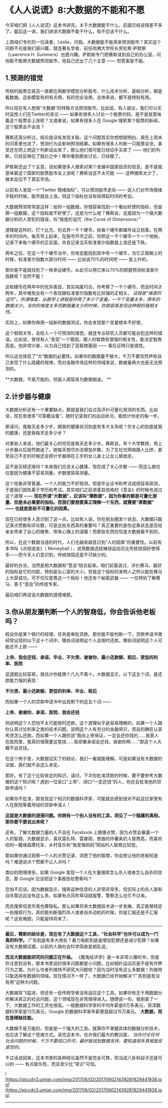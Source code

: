 # 《人人说谎》8:大数据的不能和不愿

今天咱们把《人人说谎》这本书讲完。关于大数据能干什么，前面已经说得差不多了。最后这一讲，我们讲讲大数据不能干什么，和不应该干什么。

上周咱们专栏的一位读者，Leslie，问我，大数据能不能用来预测股市？其实这个问题不光是我们感兴趣，就连著名学者、前任哈佛大学校长劳伦斯·萨默斯（Lawrence H. Summers）也感兴趣。萨默斯专门把赛斯请到自己的办公室，问他能不能用大数据预测股市，他自己还出了几个主意 —— 但答案是不能。 

## 1.预测的错觉

传统的股票交易员一直都在用数学模型分析股市，什么技术分析、基础分析，都是看数据。这些模型有的有点用，有的完全没用，总体来说，都不是特别有用。

所以现在有人想用“大数据”的特殊方法预测股市。比如说，有人提议，我们可以实时监控人们在Twitter的言论 —— 如果有很多人讨论一个股票代码，是不是就意味着这个股票会上涨呢？又或者说，如果有很多人在 Google 搜索某个股票的新闻，这个股票会不会涨？

赛斯还真分析过，结论是没有发现关联。这个问题其实你想想就明白，我在上周末的问答里也说了，预测行为会影响预测结果。如果有很多人判断一只股票会涨，甚至还在网上把这个判断说出来了，那么他们很可能已经动手买卖了 —— 他们的判断，已经反映在了股价之中！等你看到那些讨论，已经晚了。

萨默斯还出了个主意，说如果很多人搜索对某个发展中国家投资的信息，是不是就意味着这个国家的股票股市会上涨呢？赛斯说这不太可能 —— 这种搜索太少了，根本反应不了真实市场。

以前有人发现一个“Twitter 情绪指标”，可以预测股市走向 —— 说人们对市场情绪平稳的时候，股市就会上涨。但这个指标也没有经得起时间的考验。

大数据预测常常是这样：给你一组数据，你很容易找到一个看似好使的指标，但是换一组数据，这个指标就不好使了。这是为什么呢？赛斯说，这是因为一个搞大数据分析的人常犯的错误，叫“维度的诅咒（the Curse of Dimensions）”

道理是这样的，打个比方。你去弄一千个硬币，给每个硬币都编号设立档案。在两年的时间内，每天早上起来，在股市开市之前，你把这一千个硬币一个一个地抛，记录下来每个硬币的正反面，并且记录当天标准普尔指数是上涨还是下跌。

两年之后，在这一千个硬币当中，你肯定能找到其中有一个硬币，当它正面朝上的时候，标准普尔指数大部分时间 —— 比如说70%的时间吧 —— 是上升的。

那你是不是就找到了一枚幸运硬币，从此可以用它来以70%的把握预测标准普尔指数呢？当然不能！

这枚硬币在两年中的优异表现，其实纯属巧合。你考察了一千个硬币，而且时间才两年，其中难免会有一个表现跟标准普尔指数有比较强的正相关。 *这就是“维度的诅咒”。所谓维度，从数学上讲就是你用了多少个变量。一千个变量太多，两年的数据太少。当你的维度太多而数据量太少的时候，你就容易发现这种假的强相关性。*

实际上，如果你再用一组新的数据测试，你会发现那个变量根本不好使。

这个假相关性，会给人一个可预测的错觉。就连专业研究人员都可能会犯这样的错误。比如说，曾经有人“发现”一个基因，跟人的智商有很强的相关性，能决定智商高低。他非常兴奋，以为自己找到了高智商基因 —— 事后证明只是错觉。

所以这也体现了“大”数据的必要性。如果你的数据量不够大，千万不要贸然声称自己发现了什么隐藏的规律。而对金融市场这样的领域来说，数据量再大也是无法预测的。

 **大数据，不是万能的。但是人很容易为数据痴迷。 **

## 2.计步器与健康

大数据分析还有一个重要缺点，那就是我们会过高评价可量化观测的东西。比如说，现在有很多“可穿戴设备”，随时记录我们的运动状况，能统计你走的每一步。

那请问，我每天走多少步，跟我的健康状况到底有多大关系呢？你关心的到底是我的健康，还是我每天走多少步？

对某些人来说，他们最关心的恰恰是每天走多少步。赛斯说，有个大学教授，用上计步器以后居然痴迷了。她每天想尽办法增加步数，为了在社交网络跟人比拼，甚至自己不走的时候还会把计步器绑在三岁的女儿身上让女儿替她走。

这不是买椟还珠吗？本来我们应该关心健康，现在成了关心步数 —— 而这么做仅仅是因为健康不容易测量，步数很容易测量。

这个现象非常普遍。一个人的能力不好观测，但是毕业证书和考试成绩容易观测，于是我们就执着于学历和考试。其实咱们之前讲麦兹伯格的《意会》的时候也说过这个道理 —— **现在所谓“大数据”，应该叫“薄数据”，因为你看的都是可量化测量、但是未必重要的指标。而我们要想要真正理解一个东西，就需要“厚数据” —— 也就是那些不可量化的因素。**

现在已经很多人意识到了这一点。比如有人说，你在朋友圈发个状态，大数据只能记录点赞数和评论数，可是这些东西真的重要吗？真正重要的是你这条状态是否给亲友带来了会心的微笑、带来心理上的温暖！而那些东西恰恰是大数据看不到的。

所以，在这个数据当道的时代，人们也越来越意识到“人的因素”的重要性。以前有本书叫《点球成金》（ Moneyball ），说用数据选拔棒球运动员比传统球探好使得多——而今天人们意识到，传统球探还是不可缺少的。

最好的办法，当然是把大数据和“意会”结合起来。咱们前面说过，评价赛马，最好的指标是它的内脏，特别是左心室的大小。但是这个指标的发明人之所以能在赛马上大获成功，可不仅仅是靠这一个指标！他还有个秘密武器 —— 一位特别了解赛马、善于“意会”的传统专家。

最后咱们再说说大数据的道德难题。 

## 3.你从朋友圈判断一个人的智商低，你会告诉他老板吗？

假设你是某个银行的经理，任务是审批贷款。那你能不能判断一下，贷款申请书里经常出现的以下这十个词中，哪些词说明这个人会按时还款，哪些词说明这个人可能还不上款 —— 

 **上帝、我会还钱、承诺、毕业、不欠债、谢谢你、最小还款额、税后、更低的利率、医院**

这道题比较容易，我估计你能猜个八九不离十。大数据显示，以下这五个词，是还款能力强的表现：

 **不欠债、最小还款额、更低的利率、毕业、税后**

而如果一个人的贷款申请书中出现剩下的这五个词 —— 

 **上帝、谢谢你、承诺、医院、我会还钱**

则说明这个人恐怕不太可能按时还款。这个道理似乎是容易理解的，如果一个人跟你认真讨论利率之类的技术问题，说明这个人有充分的金融常识，而且的确在认真考虑怎么还款。而如果一个人跟你说“我向上帝保证，一定会还你钱的……我家人在医院里，我真的很需要这笔钱……我郑重承诺会还钱，谢谢你啊……”那这个人大概不会还钱。

在这个例子里，大数据证实了的结论，我们一看就能理解。可是如果没有大数据的证据，我们就不会这么肯定。

那好。有了这个比较肯定的知识，请问，下次你批准贷款的时候，要不要参考大数据的这个知识呢？遇到一位张口“上帝”、闭口“一定还钱”的人，你还会批准他的贷款申请吗？

如果你不批准，那发现这个知识的数据科学家，可能就会感到很对不起这位家里有人在医院等着用钱的贷款申请人！

 **这就是大数据的道德问题。你拥有一个别人没有的工具，洞见了一个隐藏的真相，那你要不要说出来呢？**

还有，了解大数据力量的人不会在 Facebook 上随便点赞，因为点赞会暴露一个人的智商。大数据显示，喜欢莫扎特、雷暴雨、卷曲的炸薯条的人智商高，而喜欢哈利—戴维森摩托车、乡村音乐和“我爱做妈妈”网站的人智商比较低。

那如果你通过观察一个人的点赞记录，洞悉了他的智商，你会想让他的老板知道吗？难道说点个赞都不让人点吗？

类似的困境很多。如果 Google 发现一个人在大量搜索怎么杀人或者怎么自杀的信息，那 Google 应该把这个事报告给警察吗？

恐怕不应该。因为数据显示，搜索这种信息的人非常非常多，但实际上的杀人案和自杀案远远没有这么多。如果有点风吹草动就报警，警察怎么也忙不过来。

而且搜索信息毕竟也算隐私。那么如果将来大数据技术进一步发展，真正能够锁定一些搜索行为，真的能判断强烈杀人或者自杀动机的时候，你是汇报还是不汇报呢？这些难题，只能留待将来了。 

***

 **最后，赛斯的结论是，现在有了大数据这个工具，“社会科学”也许可以成为一门真的科学。** 广告到底有多大用处？暴力电影到底是增加犯罪还是减少犯罪？如果没有大数据证据，以前的人搞社会科学简直是胡乱说。

 **而且大数据能研究的问题正在升级。** 《魔鬼经济学》是一本非常火爆的书，但是你注意到没有，那本书里说的很多问题都是小问题，比如相扑运动员是不是有作弊行为之类。为什么作者列维特不研究大问题呢？因为当时没有这么多数据！列维特只能选择有数据的领域。现在情况不一样了，大数据已经开始解决“广告到底有没有用”这种大问题。

大数据突飞猛进，但还有一些传统学者没有适应这个工具。如果你有志于用数据分析解决真正的社会问题，这个领域现在非常值得进入。随便说一句，我刚查了一下，大数据工作的工资也很高。一般数据科学家的平均年薪是9万多美元，资深数据科学家是13万美元，Google 的数据科学家年薪更是超过15万美元。 **大数据，现在是稀缺技能。**

大数据不是万能的，但是是一个强大的工具。就算你不掌握具体的数据分析技术，也应该了解这个思维方式。读完这本书，也许我们最大的教训是， *当你讨论任何社会问题的时候，千万不要信口开河，最好能找到数据支持，要知道很多真相是反直觉的。*

不过话说回来，这本书里的各种结论虽然不是完全可靠，但当成八卦和段子还是可以的 —— 有点娱乐性，而且至少比“常识”可信。 

![https://piccdn3.umiwi.com/img/201706/02/201706021439281829441938.jpg](https://piccdn3.umiwi.com/img/201706/02/201706021439281829441938.jpg)

---
